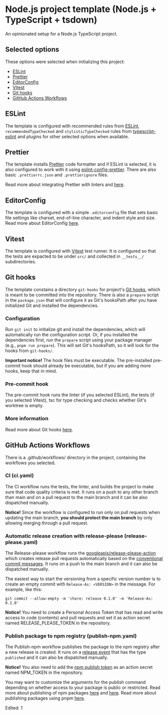 # Node.js project template (Node.js + TypeScript + tsdown)

An opinionated setup for a Node.js TypeScript project.

## Selected options

These options were selected when initializing this project:

- [ESLint](#eslint)
- [Prettier](#prettier)
- [EditorConfig](#editorconfig)
- [Vitest](#vitest)
- [Git hooks](#git-hooks)
- [GitHub Actions Workflows](#github-actions-workflows)

## ESLint

The template is configured with recommended rules from
[ESLint](https://eslint.org/docs/latest/), `recommendedTypeChecked` and
`stylisticTypeChecked` rules from
[typescript-eslint](https://typescript-eslint.io/getting-started/) and
plugins for other selected options when available.

## Prettier

The template installs [Prettier](https://prettier.io/docs/) code formatter and if
ESLint is selected, it is also configured to work with it using
[eslint-config-prettier](https://github.com/prettier/eslint-config-prettier).
There are also basic `.prettierrc.json` and `.prettierignore` files.

Read more about integrating Prettier with linters
and [here](https://prettier.io/docs/integrating-with-linters).

## EditorConfig

The template is configured with a simple `.editorconfig` file that
sets basic file settings like charset, end-of-line character, and indent style
and size. Read more about EditorConfig [here](https://editorconfig.org/).

## Vitest

The template is configured with [Vitest](https://vitest.dev/guide/) test
runner. It is configured so that the tests are expacted to be under `src/` and
collected in `__tests__/` subdirectories.

## Git hooks

The template constains a directory `git-hooks` for project's
[Git hooks](https://git-scm.com/docs/githooks), which is meant to be committed
into the repository. There is also a `prepare` script in the `package.json`
that will configure it as Git's hooksPath after you have initialized Git and
installed the dependencies.

### Configuration

Run `git init` to initialize git and install the dependencies, which will
automatically run the configuration script. Or, if you installed the
dependencies first, run the `prepare` script using your package manager
(e.g., `pnpm run prepare`). This will set Git's hooksPath, so it will look for
the hooks from `git-hooks/`.

**Important notice!** The hook files must be executable. The pre-installed
pre-commit hook should already be executable, but if you are adding more hooks,
keep that in mind.

### Pre-commit hook

The pre-commit hook runs the linter (if you selected ESLint), the tests (if you
selected Vitest), tsc for type checking and checks whether Git's worktree is
empty.

### More information

Read more about Git hooks
[here](https://git-scm.com/book/ms/v2/Customizing-Git-Git-Hooks).

## GitHub Actions Workflows

There is a .github/workflows/ directory in the project, containing the workflows you selected.

### CI (ci.yaml)

The CI workflow runs the tests, the linter, and builds the project to make sure
that code quality criteria is met. It runs on a push to any other branch than
main and on a pull request to the main branch and it can be also dispatched
manually.

**Notice!** Since the workflow is configured to run only on pull requests when
updating the main branch, **you should protect the main branch** by only
allowing merging through a pull request.

### Automatic release creation with release-please (release-please.yaml)

The Release-please workflow runs the
[googleapis/release-please-action](https://github.com/googleapis/release-please-action)
which creates release pull requests automatically based on the [conventional
commit messages](https://www.conventionalcommits.org/). It runs on a push to
the main branch and it can also be dispatched manually.

The easiest way to start the versioning from a specific version number is to
create an empty commit with `Release-As: <VERSION>` in the message. For
example, like this:

```
git commit --allow-empty -m 'chore: release 0.1.0' -m 'Release-As: 0.1.0'
```

**Notice!** You need to create a Personal Access Token that has read and write
access to code (contents) and pull requests and set it as action secret named
RELEASE_PLEASE_TOKEN in the repository.

### Publish package to npm registry (publish-npm.yaml)

The Publish-npm workflow publishes the package to the npm registry after a new
release is created. It runs on a
[release event](https://docs.github.com/en/actions/reference/workflows-and-actions/events-that-trigger-workflows#release)
that has the type `published` and it can also be dispatched manually.

**Notice!** You also need to add the
[npm publish token](https://docs.npmjs.com/creating-and-viewing-access-tokens)
as an action secret named NPM_TOKEN in the repository.

You may want to customize the arguments for the publish command depending on
whether access to your package is public or restricted. Read more about
publishing of npm packages
[here](https://docs.npmjs.com/cli/v11/commands/npm-publish) and
[here](https://docs.npmjs.com/). Read more about publishing packages using pnpm
[here](https://pnpm.io/cli/publish).

Edited: 1
